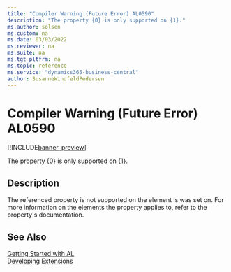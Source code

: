 ```yaml
---
title: "Compiler Warning (Future Error) AL0590"
description: "The property {0} is only supported on {1}."
ms.author: solsen
ms.custom: na
ms.date: 03/03/2022
ms.reviewer: na
ms.suite: na
ms.tgt_pltfrm: na
ms.topic: reference
ms.service: "dynamics365-business-central"
author: SusanneWindfeldPedersen
---
```

[//]: # (START>DO_NOT_EDIT)
[//]: # (IMPORTANT:Do not edit any of the content between here and the END>DO_NOT_EDIT.)
[//]: # (Any modifications should be made in the .xml files in the ModernDev repo.)
# Compiler Warning (Future Error) AL0590

[!INCLUDE[banner_preview](../includes/banner_preview.md)]

The property {0} is only supported on {1}.

## Description
The referenced property is not supported on the element is was set on. For more information on the elements the property applies to, refer to the property's documentation.  

[//]: # (IMPORTANT: END>DO_NOT_EDIT)
## See Also  
[Getting Started with AL](../devenv-get-started.md)  
[Developing Extensions](../devenv-dev-overview.md)  